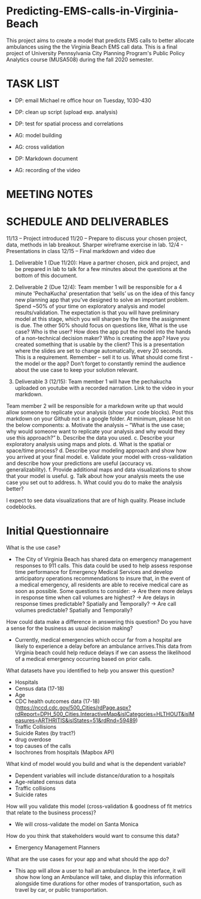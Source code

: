 # Predicting-EMS-calls-in-Virginia-Beach
This project aims to create a model that predicts EMS calls to better allocate ambulances using the the Virginia Beach EMS call data. This is a final project of University Pennsylvania City Planning Program's Public Policy Analytics course (MUSA508) during the fall 2020 semester. 

# TASK LIST #
  -  DP: email Michael re office hour on Tuesday, 1030-430
  -  DP: clean up script (upload exp. analysis)
  -  DP: test for spatial process and correlations
  -  AG: model building
  -  AG: cross validation
  
  -  DP: Markdown document
  -  AG: recording of the video


# MEETING NOTES #


# SCHEDULE AND DELIVERABLES #

11/13 – Project introduced
11/20 – Prepare to discuss your chosen project, data, methods in lab breakout. Sharper wireframe exercise in lab.
12/4   -  Presentations in class
12/15 – Final markdown and video due

1.  Deliverable 1 (Due 11/20): Have a partner chosen, pick and project, and be prepared in lab to talk for a few minutes about the questions at the bottom of this document.

2. Deliverable 2 (Due 12/4): Team member 1 will be responsible for a 4 minute 'PechaKucha' presentation that ‘sells’ us on the idea of this fancy new planning app that you’ve designed to solve an important problem. Spend ~50% of your time on exploratory analysis and model results/validation. The expectation is that you will have preliminary model at this stage, which you will sharpen by the time the assignment is due. The other 50% should focus on questions like, What is the use case? Who is the user? How does the app put the model into the hands of a non-technical decision maker? Who is creating the app? Have you created something that is usable by the client? This is a presentation where the slides are set to change automatically, every 20 seconds. This is a requirement. Remember – sell it to us. What should come first - the model or the app? Don’t forget to constantly remind the audience about the use case to keep your solution relevant. 

3.  Deliverable 3 (12/15): 
Team member 1 will have the pechakucha uploaded on youtube with a recorded narration. Link to the video in your markdown.

Team member 2 will be responsible for a markdown write up that would allow someone to replicate your analysis (show your code blocks). Post this markdown on your Github not in a google folder. At minimum, please hit on the below components:
a. Motivate the analysis – “What is the use case; why would someone want to replicate your analysis and why would they use this approach?”
	b. Describe the data you used.
	c. Describe your exploratory analysis using maps and plots.
	d. What is the spatial or space/time process?
d. Describe your modeling approach and show how you arrived at your final model.
e. Validate your model with cross-validation and describe how your predictions are useful (accuracy vs. generalizability).
f. Provide additional maps and data visualizations to show that your model is useful.
g. Talk about how your analysis meets the use case you set out to address.
h. What could you do to make the analysis better?

I expect to see data visualizations that are of high quality. Please include codeblocks.



# Initial Questionnaire #

What is the use case?
- The City of Virginia Beach has shared data on emergency management responses to 911 calls. This data could be used to help assess response time performance for Emergency Medical Services and develop anticipatory operations recommendations to insure that, in the event of a medical emergency, all residents are able to receive medical care as soon as possible. Some questions to consider:
    -> Are there more delays in response time when call volumes are highest?
    -> Are delays in response times predictable? Spatially and Temporally?
    -> Are call volumes predictable? Spatially and Temporally?

How could data make a difference in answering this question? Do you have a sense for the business as usual decision making?
- Currently, medical emergencies which occur far from a hospital are likely to experience a delay before an ambulance arrives.This data from Virginia beach could help reduce delays if we can assess the likelihood of a medical emergency occurring based on prior calls.

What datasets have you identified to help you answer this question?
- Hospitals
- Census data (17-18)
- Age
- CDC health outcomes data (17-18) (https://nccd.cdc.gov/500_Cities/rdPage.aspx?rdReport=DPH_500_Cities.InteractiveMap&islCategories=HLTHOUT&islMeasures=ARTHRITIS&islStates=51&rdRnd=59489)
- Traffic Collisions
- Suicide Rates (by tract?)
- drug overdose
- top causes of the calls
- Isochrones from hospitals (Mapbox API) 

What kind of model would you build and what is the dependent variable?
- Dependent variables will include distance/duration to a hospitals
- Age-related census data
- Traffic collisions
- Suicide rates

How will you validate this model (cross-validation & goodness of fit metrics that relate to the business process)?
- We will cross-validate the model on Santa Monica
 
How do you think that stakeholders would want to consume this data?
- Emergency Management Planners

What are the use cases for your app and what should the app do?
- This app will allow a user to hail an ambulance. In the interface, it will show how long an Ambulance will take, and display this information alongside time durations for other modes of transportation, such as travel by car, or public transportation.

